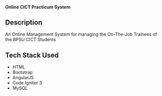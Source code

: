#### Online CICT Practicum System


## Description
An Online Management System for managing the On-The-Job Trainees of the BPSU CICT Students

## Tech Stack Used
- HTML
- Bootstrap
- AngularJS
- Code Igniter 3
- MySQL
